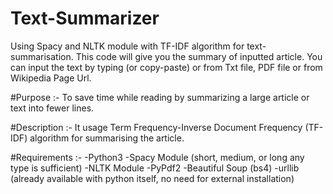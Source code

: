 # Text-Summarizer
Using Spacy and NLTK module with TF-IDF algorithm for text-summarisation. This code will give you the summary of inputted article. You can input the text by typing (or copy-paste) or from Txt file, PDF file or from Wikipedia Page Url.


#Purpose :-
To save time while reading by summarizing a large article or text into fewer lines.

#Description :-
It usage Term Frequency-Inverse Document Frequency (TF-IDF) algorithm for summarising the article.

#Requirements :-
-Python3
-Spacy Module (short, medium, or long any type is sufficient)
-NLTK Module
-PyPdf2
-Beautiful Soup (bs4)
-urllib (already available with python itself, no need for external installation)
